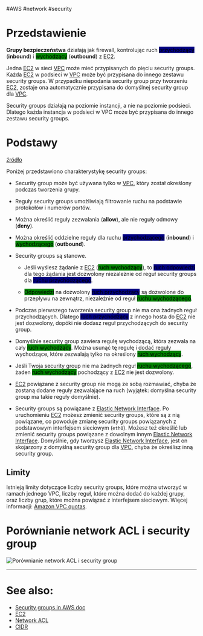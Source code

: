 #AWS #network #security 

# Przedstawienie

**Grupy bezpieczeństwa** działają jak firewall, kontrolując ruch <mark style="background-color: #000082">przychodzący</mark> (**inbound**) i <mark style="background-color: #008200">wychodzący</mark> (**outbound**) z [EC2](EC2.md).

Jedna [EC2](EC2.md) w sieci [VPC](VPC.md) może mieć przypisanych do pięciu security groups. Każda [EC2](EC2.md) w podsieci w [VPC](VPC.md) może być przypisana do innego zestawu security groups. W przypadku niepodania security group przy tworzeniu [EC2](EC2.md), zostaje ona automatycznie przypisana do domyślnej security group dla [VPC](VPC.md).

Security groups działają na poziomie instancji, a nie na poziomie podsieci. Dlatego każda instancja w podsieci w VPC może być przypisana do innego zestawu security groups.

# Podstawy

[źródło](https://docs.aws.amazon.com/vpc/latest/userguide/VPC_SecurityGroups.html#VPCSecurityGroups)

Poniżej przedstawiono charakterystykę security groups:

- Security group może być używana tylko w [VPC](VPC.md), który został określony podczas tworzenia grupy.

- Reguły security groups umożliwiają filtrowanie ruchu na podstawie protokołów i numerów portów.

- Można określić reguły zezwalania (**allow**), ale nie reguły odmowy (**deny**).

- Można określić oddzielne reguły dla ruchu <mark style="background-color: #000082">przychodzącego</mark> (**inbound**) i <mark style="background-color: #008200">wychodzącego</mark> (**outbound**).

- Security groups są stanowe.
  - Jeśli wyślesz żądanie z [EC2](EC2.md) (<mark style="background-color: #008200">ruch wychodzący</mark>), to <mark style="background-color: #000082">ruch odpowiedzi</mark> dla tego żądania jest dozwolony niezależnie od reguł security groups dla <mark style="background-color: #000082">ruchu przychodzącego</mark>.

  - <mark style="background-color: #008200">Odpowiedzi</mark> na dozwolony <mark style="background-color: #000082">ruch przychodzący</mark> są dozwolone do przepływu na zewnątrz, niezależnie od reguł <mark style="background-color: #008200">ruchu wychodzącego</mark>.

- Podczas pierwszego tworzenia security group nie ma ona żadnych reguł przychodzących. Dlatego <mark  style="background-color: #000082">ruch przychodzący</mark> z innego hosta do [EC2](EC2.md) nie jest dozwolony, dopóki nie dodasz reguł przychodzących do security group.

- Domyślnie security group zawiera regułę wychodzącą, która zezwala na cały <mark style="background-color: #008200">ruch wychodzący</mark>. Można usunąć tę regułę i dodać reguły wychodzące, które zezwalają tylko na określony <mark style="background-color: #008200">ruch wychodzący</mark>.

- Jeśli Twoja security group nie ma żadnych reguł <mark style="background-color: #008200">ruchu wychodzącego</mark>, żaden <mark style="background-color: #008200">ruch wychodzący</mark> pochodzący z [EC2](EC2.md) nie jest dozwolony.

- [EC2](EC2.md) powiązane z security group nie mogą ze sobą rozmawiać, chyba że zostaną dodane reguły zezwalające na ruch (wyjątek: domyślna security group ma takie reguły domyślnie).

- Security groups są powiązane z [Elastic Network Interface](Elastic%20Network%20Interface.md). Po uruchomieniu [EC2](EC2.md) możesz zmienić security groups, które są z nią powiązane, co powoduje zmianę security groups powiązanych z podstawowym interfejsem sieciowym (`eth0`). Możesz też określić lub zmienić security groups powiązane z dowolnym innym [Elastic Network Interface](Elastic%20Network%20Interface.md). Domyślnie, gdy tworzysz [Elastic Network Interface](Elastic%20Network%20Interface.md), jest on skojarzony z domyślną security group dla [VPC](VPC.md), chyba że określisz inną security group.

## Limity

Istnieją limity dotyczące liczby security groups, które można utworzyć w ramach jednego VPC, liczby reguł, które można dodać do każdej grupy, oraz liczby grup, które można powiązać z interfejsem sieciowym. Więcej informacji: [Amazon VPC quotas](https://docs.aws.amazon.com/vpc/latest/userguide/amazon-vpc-limits.html).

# Porównianie network ACL i security group

![Porównianie network ACL i security group](Network%20ACL.md#Porównianie%20network%20ACL%20i%20security%20group)

---

# See also:

- [Security groups in AWS doc](https://docs.aws.amazon.com/vpc/latest/userguide/VPC_SecurityGroups.html)
- [EC2](EC2.md)
- [Network ACL](Network%20ACL.md)
- [CIDR](../network/CIDR.md)
